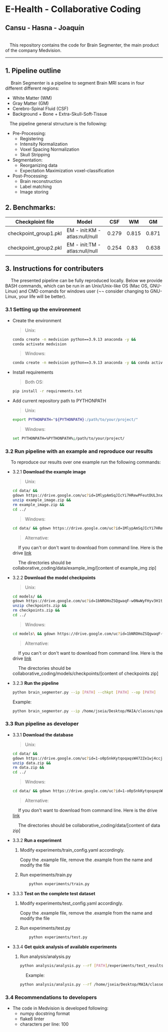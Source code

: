 # E-Health - Collaborative Coding
## Cansu - Hasna - Joaquín


\
&emsp;This repository contains the code for Brain Segmenter, the main product of the company Medvision.


---
## 1. Pipeline outline

&emsp; Brain Segmenter is a pipeline to segment Brain MRI scans in four different different regions: 
-  White Matter (WM)
-  Gray Matter (GM)
-  Cerebro-Spinal Fluid (CSF)
-  Background + Bone + Extra-Skull-Soft-Tissue

&emsp;The pipeline general strructure is the following:
- Pre-Processing:
    -  Registering
    -  Intensity Normalization
    -  Voxel Spacing Normalization
    -  Skull Stripping
- Segmentation:
    - Reorganizing data
    - Expectation Maximization voxel-classification
- Post-Processing:
    - Brain reconstruction
    - Label matching
    - Image storing


## 2. Benchmarks:
Checkploint file | Model  | CSF | WM | GM 
---------------- | -----  | --- | -- |--- 
checkpoint_group1.pkl | EM - init:KM - atlas:null/null | 0.279 | 0.815  | 0.871
checkpoint_group2.pkl | EM - init:TM - atlas:null/null | 0.254 | 0.83  | 0.638

## 3. Instructions for contributers

&emsp; The presented pipeline can be fully reproduced locally. Below we provide  BASH commands, which can be run in an Unix/Unix-like OS (Mac OS, GNU-Linux) and CMD comands for windows user (¬¬ consider changing to GNU-Linux, your life will be better).

### 3.1 Setting up the environment

- Create the environment

    > Unix:
    ```bash
    conda create -n medvision python==3.9.13 anaconda -y &&
    conda activate medvision
    ```

    >Windows:
    ```bash
    conda create -n medvision python==3.9.13 anaconda -y && conda activate medvision
    ```

- Install requirements
    >Both OS:
    ```bash
    pip install -r requirements.txt
    ```

- Add current repository path to PYTHONPATH

    > Unix:
    ```bash
    export PYTHONPATH="${PYTHONPATH}:/path/to/your/project/"
    ```

    > Windows:
    ```bash
    set PYTHONPATH=%PYTHONPATH%;/path/to/your/project/
    ```


### 3.2 Run pipeline with an example and reproduce our results
&emsp; To reproduce our results over one example run the following commands:

-  3.2.1 **Download the example image**
    > Unix:
    ```bash
    cd data/ &&
    gdown https://drive.google.com/uc?id=1MlypAmSqJIcYi7HRewPFeutDUL3nx2Fx &&
    unzip example_image.zip &&
    rm example_image.zip &&
    cd ../
    ```

    > Windows:
    ```bash
    cd data/ && gdown https://drive.google.com/uc?id=1MlypAmSqJIcYi7HRewPFeutDUL3nx2Fx && tar -xf example_image.zip && del example_image.zip && cd ..
    ```

    > Alternative:

    &emsp; If you can't or don't want to download from command line. Here is the drive [link](https://drive.google.com/drive/folders/1pyl_sBiLhhxCFA4bZiXIgZy3_g5hpB78?usp=share_link)

    &emsp; The directories should be collaborative_coding/data/example_img/[content of example_img zip]


- 3.2.2 **Download the model checkpoints**

    > Unix:
    ```bash
    cd models/ &&
    gdown https://drive.google.com/uc?id=1bNROHoZSQgwaqF-w0NwWyFHyv3H1tXWx &&
    unzip checkpoints.zip &&
    rm checkpoints.zip &&
    cd ../
    ```

    > Windows:
    ```bash
    cd models\ && gdown https://drive.google.com/uc?id=1bNROHoZSQgwaqF-w0NwWyFHyv3H1tXWx && tar -xf checkpoints.zip && del checkpoints.zip && cd ..
    ```

    > Alternative:
    
    &emsp; If you can't or don't want to download from command line. Here is the drive [link](https://drive.google.com/drive/folders/1pyl_sBiLhhxCFA4bZiXIgZy3_g5hpB78?usp=share_link)

    &emsp; The directories should be collaborative_coding/models/checkpoints/[content of checkpoints zip]

- 3.2.3 **Run the pipeline**

    ```bash
    python brain_segmenter.py --ip [PATH] --chkpt [PATH] --op [PATH]
    ```

    Example:

    ```bash
    python brain_segmenter.py --ip /home/jseia/Desktop/MAIA/classes/spain/ehealth/lab/collaborative_coding/data/example_image/1003/1003.nii.gz --chkpt /home/jseia/Desktop/MAIA/classes/spain/ehealth/lab/collaborative_coding/models/checkpoints/checkpoint_def.pkl --op /home/jseia/Desktop/MAIA/classes/spain/ehealth/lab/collaborative_coding/data/example_image/1003
    ```

### 3.3 Run pipeline as developer
- 3.3.1 **Download the database**

    > Unix:
    ```bash
    cd data/ &&
    gdown https://drive.google.com/uc?id=1-o0pSnkKytqoqaqsW472Ze1wj4ccjD3y &&
    unzip data.zip &&
    rm data.zip &&
    cd ../
    ```
    > Windows:
    ```bash
    cd data/ && gdown https://drive.google.com/uc?id=1-o0pSnkKytqoqaqsW472Ze1wj4ccjD3y && tar -xf data.zip && del data.zip && cd ..
    ```

    > Alternative:

    &emsp; If you don't want to download from command line. Here is the drive [link](https://drive.google.com/drive/folders/1pyl_sBiLhhxCFA4bZiXIgZy3_g5hpB78?usp=share_link)

    &emsp; The directories should be collaborative_coding/data/[content of data zip]

- 3.3.2 **Run a experiment**
    1. Modify experiments/train_config.yaml accordingly.
        
        Copy the .example file, remove the .example from the name and modify the file
    2. Run experiments/train.py
        ```bash
            python experiments/train.py
        ```
- 3.3.3 **Test on the complete test dataset**
    1. Modify experiments/test_config.yaml accordingly. 
        
        Copy the .example file, remove the .example from the name and modify the file
    2. Run experiments/test.py
        ```bash
            python experiments/test.py
        ```

- 3.3.4 **Get quick analysis of available experiments**
    1. Run analysis/analysis.py

        ```bash
        python analysis/analysis.py --rf [PATH]/experiments/test_results --op [PATH]/data/comp_imgs --exp [LIST OF EXPERIMENTS] --cases [LIST OF 5 CASES]
        ```

        &emsp; Example:

        ```bash
        python analysis/analysis.py --rf /home/jseia/Desktop/MAIA/classes/spain/ehealth/lab/collaborative_coding/experiments/test_results --op /home/jseia/Desktop/MAIA/classes/spain/ehealth/lab/collaborative_coding/data/comp_imgs --exp try_01 try_02 --cases 1025 1024 1003
        ```

### 3.4 Recommendations to developers

- The code in Medvision is developed following:
    - numpy docstring format
    - flake8 linter
    - characters per line: 100
